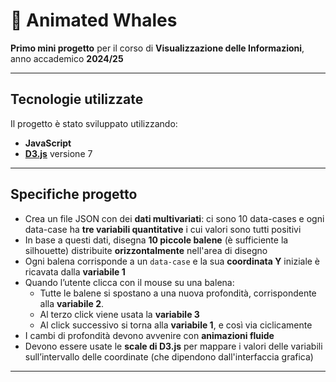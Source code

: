 # 🐳 Animated Whales

**Primo mini progetto** per il corso di **Visualizzazione delle Informazioni**,  
anno accademico **2024/25**

---

## Tecnologie utilizzate

Il progetto è stato sviluppato utilizzando:
- **JavaScript**
- **[D3.js](https://d3js.org)** versione 7

---

## Specifiche progetto

- Crea un file JSON con dei **dati multivariati**: ci sono 10 data-cases e ogni data-case ha **tre variabili quantitative** i cui valori sono tutti positivi
- In base a questi dati, disegna **10 piccole balene** (è sufficiente la silhouette) distribuite **orizzontalmente** nell'area di disegno
- Ogni balena corrisponde a un `data-case` e la sua **coordinata Y** iniziale è ricavata dalla **variabile 1**
- Quando l’utente clicca con il mouse su una balena:
  - Tutte le balene si spostano a una nuova profondità, corrispondente alla **variabile 2**.
  - Al terzo click viene usata la **variabile 3**
  - Al click successivo si torna alla **variabile 1**, e così via ciclicamente
- I cambi di profondità devono avvenire con **animazioni fluide**
- Devono essere usate le **scale di D3.js** per mappare i valori delle variabili sull’intervallo delle coordinate (che dipendono dall'interfaccia grafica)

---



